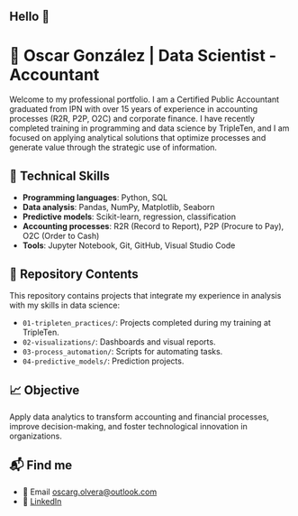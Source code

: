## Hello 👋


# 💼 Oscar González | Data Scientist - Accountant

Welcome to my professional portfolio. I am a Certified Public Accountant graduated from IPN with over 15 years of experience in accounting processes (R2R, P2P, O2C) and corporate finance. I have recently completed training in programming and data science by TripleTen, and I am focused on applying analytical solutions that optimize processes and generate value through the strategic use of information.

## 🧠 Technical Skills

- **Programming languages**: Python, SQL
- **Data analysis**: Pandas, NumPy, Matplotlib, Seaborn
- **Predictive models**: Scikit-learn, regression, classification
- **Accounting processes**: R2R (Record to Report), P2P (Procure to Pay), O2C (Order to Cash)
- **Tools**: Jupyter Notebook, Git, GitHub, Visual Studio Code

## 📂 Repository Contents

This repository contains projects that integrate my experience in analysis with my skills in data science:

- `01-tripleten_practices/`: Projects completed during my training at TripleTen.
- `02-visualizations/`: Dashboards and visual reports.
- `03-process_automation/`: Scripts for automating tasks.
- `04-predictive_models/`: Prediction projects.

## 📈 Objective

Apply data analytics to transform accounting and financial processes, improve decision-making, and foster technological innovation in organizations.

## 📬 Find me

- 📧 Email oscarg.olvera@outlook.com
- 👥 [LinkedIn](https://www.linkedin.com/in/oscargonz%C3%A1lez/)



<!--
**Oscar-it0/Oscar-it0** is a ✨ _special_ ✨ repository because its `README.md` (this file) appears on your GitHub profile.
